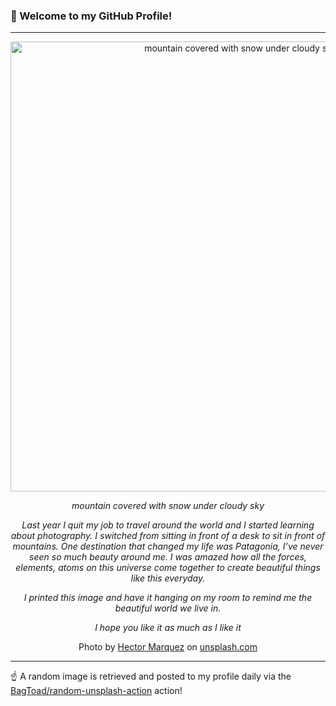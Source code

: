 ### 👋 Welcome to my GitHub Profile!

----

<div align="center">
  <img width="720" src="https://images.unsplash.com/photo-1528913010160-240d3500c209?crop=entropy&cs=tinysrgb&fit=max&fm=jpg&ixid=M3w1NTI0OTR8MHwxfHJhbmRvbXx8fHx8fHx8fDE3MDgwNjM3MjR8&ixlib=rb-4.0.3&q=80&w=1080" alt="mountain covered with snow under cloudy sky">
  
  <em>mountain covered with snow under cloudy sky</em>
  
  <em>Last year I quit my job to travel around the world and I started learning about photography. I switched from sitting in front of a desk to sit in front of mountains.  One destination that changed my life was Patagonia, I’ve never seen so much beauty around me. I was amazed how all the forces, elements, atoms on this universe come together to create beautiful things like this everyday. 

I printed this image and have it hanging on my room to remind me the beautiful world we live in.

I hope you like it as much as I like it</em>
  
  Photo by [Hector Marquez](https://www.instagram.com/mxhector/) on [unsplash.com](https://unsplash.com/)
</div>

----

☝️ A random image is retrieved and posted to my profile daily via the [BagToad/random-unsplash-action](https://github.com/BagToad/random-unsplash-action) action!
